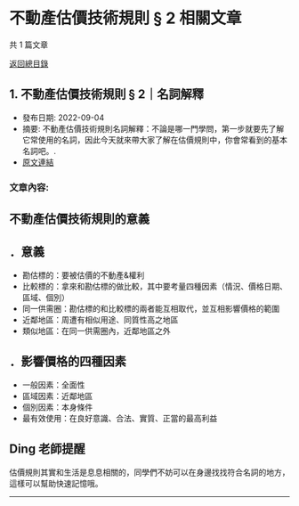 # 不動產估價技術規則 § 2 相關文章

共 1 篇文章

[返回總目錄](00_總目錄.md)

## 1. 不動產估價技術規則 § 2｜名詞解釋

- 發布日期: 2022-09-04
- 摘要: 不動產估價技術規則名詞解釋：不論是哪一門學問，第一步就要先了解它常使用的名詞，因此今天就來帶大家了解在估價規則中，你會常看到的基本名詞吧。.
- [原文連結](https://www.jasper-realestate.com/%e4%b8%8d%e5%8b%95%e7%94%a2%e4%bc%b0%e5%83%b9%e6%8a%80%e8%a1%93%e8%a6%8f%e5%89%87/)

### 文章內容:

## 不動產估價技術規則的意義

## ．意義

- 勘估標的：要被估價的不動產&權利
- 比較標的：拿來和勘估標的做比較，其中要考量四種因素（情況、價格日期、區域、個別）
- 同一供需圈：勘估標的和比較標的兩者能互相取代，並互相影響價格的範圍
- 近鄰地區：周遭有相似用途、同質性高之地區
- 類似地區：在同一供需圈內，近鄰地區之外

## ．影響價格的四種因素

- 一般因素：全面性
- 區域因素：近鄰地區
- 個別因素：本身條件
- 最有效使用：在良好意識、合法、實質、正當的最高利益

## Ding 老師提醒

估價規則其實和生活是息息相關的，同學們不妨可以在身邊找找符合名詞的地方，這樣可以幫助快速記憶哦。

---

